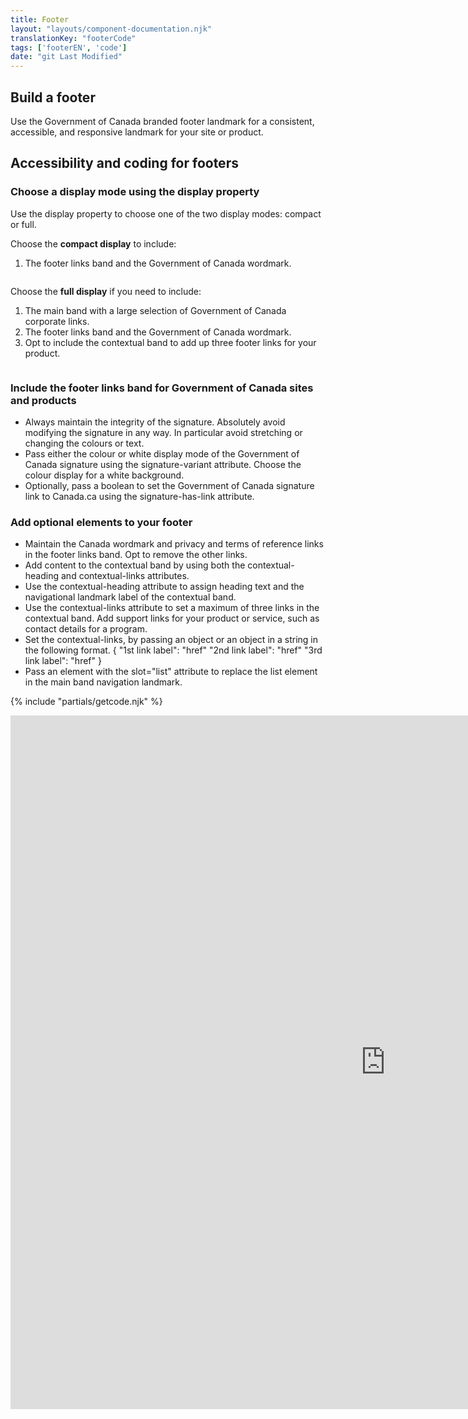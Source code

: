 ```yaml
---
title: Footer
layout: "layouts/component-documentation.njk"
translationKey: "footerCode"
tags: ['footerEN', 'code']
date: "git Last Modified"
---
```


## Build a footer

Use the Government of Canada branded footer landmark for a consistent, accessible, and responsive landmark for your site or product.

## Accessibility and coding for footers

### Choose a display mode using the display property

Use the display property to choose one of the two display modes: compact or full.

Choose the **compact display** to include:
1. The footer links band and the Government of Canada wordmark.

<img class="b-sm b-gray mt-400 mb-500 p-400" src="/images/en/components/example-footer-compact.svg" alt=""/>

Choose the **full display** if you need to include:
1. The main band with a large selection of Government of Canada corporate links.
2. The footer links band and the Government of Canada wordmark.
3. Opt to include the contextual band to add up three footer links for your product.

<img class="b-sm b-gray mt-400 mb-500 p-400" src="/images/en/components/example-footer-all.svg" alt=""/>

### Include the footer links band for Government of Canada sites and products

- Always maintain the integrity of the signature. Absolutely avoid modifying the signature in any way. In particular avoid stretching or changing the colours or text.
- Pass either the colour or white display mode of the Government of Canada signature using the signature-variant attribute. Choose the colour display for a white background.
- Optionally, pass a boolean to set the Government of Canada signature link to Canada.ca using the signature-has-link attribute.

### Add optional elements to your footer

- Maintain the Canada wordmark and privacy and terms of reference links in the footer links band. Opt to remove the other links.
- Add content to the contextual band by using both the contextual-heading and contextual-links attributes.
- Use the contextual-heading attribute to assign heading text and the navigational landmark label of the contextual band.
- Use the contextual-links attribute to set a maximum of three links in the contextual band. Add support links for your product or service, such as contact details for a program.
- Set the contextual-links, by passing an object or an object in a string in the following format.
{
"1st link label": "href"
"2nd link label": "href"
"3rd link label": "href"
}
- Pass an element with the slot="list" attribute to replace the list element in the main band navigation landmark.

{% include "partials/getcode.njk" %}

<iframe
  title="Overview of gcds-footer properties and events."
  src="https://cds-snc.github.io/gcds-components/?path=/docs/components-footer--default&viewMode=docs&shortcuts=false&singleStory=true"
  width="1200"
  height="1110"
  style="display: block; margin: 0 auto;"
  frameBorder="0"
></iframe>
